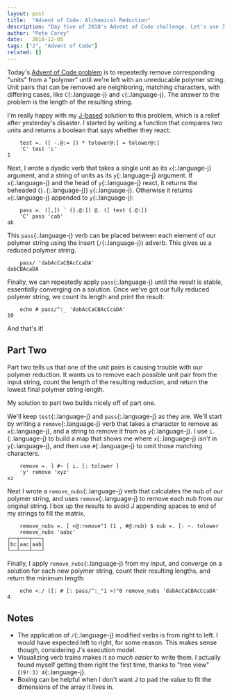 ```yaml
---
layout: post
title:  "Advent of Code: Alchemical Reduction"
description: "Day five of 2018's Advent of Code challenge. Let's use J to reduce polymer strings!"
author: "Pete Corey"
date:   2018-12-05
tags: ["J", "Advent of Code"]
related: []
---
```


Today's [Advent of Code problem](https://adventofcode.com/2018/day/5) is to repeatedly remove corresponding "units" from a "polymer" until we're left with an unreducable polymer string. Unit pairs that can be removed are neighboring, matching characters, with differing cases, like `C`{:.language-j} and `c`{:.language-j}. The answer to the problem is the length of the resulting string.

I'm really happy with my [J-based](http://jsoftware.com/) solution to this problem, which is a relief after yesterday's disaster. I started by writing a function that compares two units and returns a boolean that says whether they react:

<pre class='language-j'><code class='language-j'>    test =. ([ -.@:= ]) * tolower@:[ = tolower@:]
    'C' test 'c'
1
</code></pre>

Next, I wrote a dyadic verb that takes a single unit as its `x`{:.language-j} argument, and a string of units as its `y`{:.language-j} argument. If `x`{:.language-j} and the head of `y`{:.language-j} react, it returns the beheaded (`}.`{:.language-j}) `y`{:.language-j}. Otherwise it returns `x`{:.language-j} appended to `y`{:.language-j}:

<pre class='language-j'><code class='language-j'>    pass =. ([,]) ` (}.@:]) @. ([ test {.@:])
    'C' pass 'cab'
ab
</code></pre>

This `pass`{:.language-j} verb can be placed between each element of our polymer string using the insert (`/`{:.language-j}) adverb. This gives us a reduced polymer string.

<pre class='language-j'><code class='language-j'>    pass/ 'dabAcCaCBAcCcaDA'
dabCBAcaDA
</code></pre>

Finally, we can repeatedly apply `pass`{:.language-j} until the result is stable, essentially converging on a solution. Once we've got our fully reduced polymer string, we count its length and print the result:

<pre class='language-j'><code class='language-j'>    echo # pass/^:_ 'dabAcCaCBAcCcaDA'
10
</code></pre>

And that's it!

## Part Two

Part two tells us that one of the unit pairs is causing trouble with our polymer reduction. It wants us to remove each possible unit pair from the input string, count the length of the resulting reduction, and return the lowest final polymer string length.

My solution to part two builds nicely off of part one.

We'll keep `test`{:.language-j} and `pass`{:.language-j} as they are. We'll start by writing a `remove`{:.language-j} verb that takes a character to remove as `x`{:.language-j}, and a string to remove it from as `y`{:.language-j}. I use `i.`{:.language-j} to build a map that shows me where `x`{:.language-j} _isn't_ in `y`{:.language-j}, and then use `#`{:.language-j} to omit those matching characters.

<pre class='language-j'><code class='language-j'>    remove =. ] #~ [ i. [: tolower ]
    'y' remove 'xyz'
xz
</code></pre>

Next I wrote a `remove_nubs`{:.language-j} verb that calculates the nub of our polymer string, and uses `remove`{:.language-j} to remove each nub from our original string. I box up the results to avoid J appending spaces to end of my strings to fill the matrix.

<pre class='language-j'><code class='language-j'>    remove_nubs =. [ <@:remove"1 (1 , #@:nub) $ nub =. [: ~. tolower
    remove_nubs 'aabc'
┌──┬───┬───┐
│bc│aac│aab│
└──┴───┴───┘
</code></pre>

Finally, I apply `remove_nubs`{:.language-j} from my input, and converge on a solution for each new polymer string, count their resulting lengths, and return the minimum length:

<pre class='language-j'><code class='language-j'>    echo <./ ([: # [: pass/^:_"1 >)"0 remove_nubs 'dabAcCaCBAcCcaDA'
4
</code></pre>

## Notes

- The application of `/`{:.language-j} modified verbs is from right to left. I would have expected left to right, for some reason. This makes sense though, considering J's execution model.
- Visualizing verb trains makes it _so much easier_ to write them. I actually found myself getting them right the first time, thanks to "tree view" (`(9!:3) 4`{:.language-j}.
- Boxing can be helpful when I don't want J to pad the value to fit the dimensions of the array it lives in.
